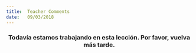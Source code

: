 ```yaml
---
title:  Teacher Comments
date:   09/03/2018
---
```


### <center>Todavía estamos trabajando en esta lección. Por favor, vuelva más tarde.</center>
